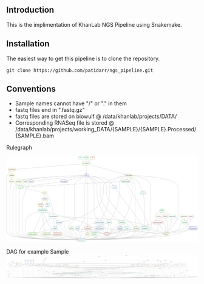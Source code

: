 ## Introduction
This is the implimentation of KhanLab NGS Pipeline using Snakemake.
## Installation

The easiest way to get this pipeline is to clone the repository.

```
git clone https://github.com/patidarr/ngs_pipeline.git
```
## Conventions

- Sample names cannot have "/" or "." in them
- fastq files end in ".fastq.gz"
- fastq files are stored on biowulf @ /data/khanlab/projects/DATA/
- Corresponding RNASeq file is stored @ /data/khanlab/projects/working_DATA/{SAMPLE}/{SAMPLE}.Processed/{SAMPLE}.bam



Rulegraph


![alt tag](rulegraph.png)





DAG for example Sample
![alt tag](DAG.png)
